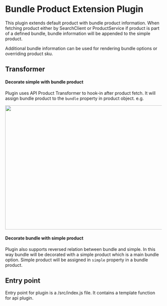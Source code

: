 # Bundle Product Extension Plugin
This plugin extends default product with bundle product information.
When fetching product either by SearchClient or ProductService if product is part
of a defined bundle, bundle information will be appended to the simple product.

Additional bundle information can be used for rendering bundle options or overriding 
product sku.

## Transformer

#### Decorate simple with bundle product
Plugin uses API Product Transformer to hook-in after product fetch. It will assign 
bundle product to the `bundle` property in product object.
e.g.

<img width="600" height="400" src="https://i.ibb.co/KKxNTSn/Zrzut-ekranu-2021-08-23-o-16-50-54.png" />


#### Decorate bundle with simple product
Plugin also supports reversed relation between bundle and simple. In this way bundle 
will be decorated with a simple product which is a main bundle option.
Simple product will be assigned in `simple` property in a bundle product.

## Entry point
Entry point for plugin is a /src/index.js file. It contains a template function
for api plugin.

